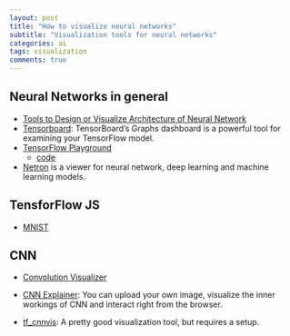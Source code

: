 ```yaml
---
layout: post
title: "How to visualize neural networks"
subtitle: "Visualization tools for neural networks"
categories: ai
tags: visualization
comments: true
---
```

## Neural Networks in general
* [Tools to Design or Visualize Architecture of Neural Network](https://github.com/ashishpatel26/Tools-to-Design-or-Visualize-Architecture-of-Neural-Network)
* [Tensorboard](https://www.tensorflow.org/tensorboard/graphs): TensorBoard’s Graphs dashboard is a powerful tool for examining your TensorFlow model.
* [TensorFlow Playground](https://playground.tensorflow.org/#activation=tanh&batchSize=10&dataset=circle&regDataset=reg-plane&learningRate=0.03&regularizationRate=0&noise=0&networkShape=4,2&seed=0.00438&showTestData=false&discretize=false&percTrainData=50&x=true&y=true&xTimesY=false&xSquared=false&ySquared=false&cosX=false&sinX=false&cosY=false&sinY=false&collectStats=false&problem=classification&initZero=false&hideText=false)
  * [code](https://github.com/tensorflow/playground)
* [Netron](https://netron.app/) is a viewer for neural network, deep learning and machine learning models.

## TensforFlow JS
* [MNIST](https://storage.googleapis.com/tfjs-vis/mnist/dist/index.html)

## CNN
* [Convolution Visualizer](https://ezyang.github.io/convolution-visualizer/index.html)
* [CNN Explainer](https://poloclub.github.io/cnn-explainer/):
You can upload your own image, visualize the inner workings of CNN and interact right from the browser.

* [tf_cnnvis](https://github.com/InFoCusp/tf_cnnvis): A pretty good visualization tool, but
requires a setup.

